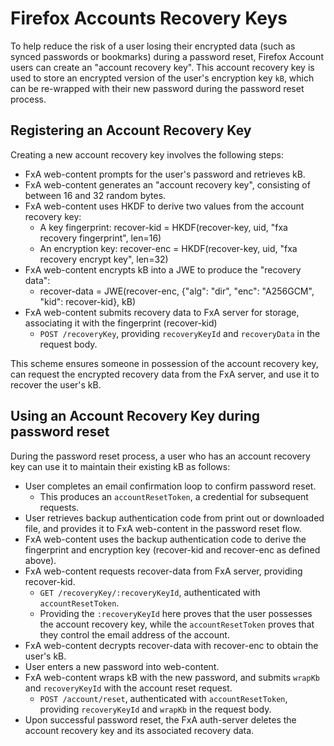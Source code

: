 # Firefox Accounts Recovery Keys

To help reduce the risk of a user losing their encrypted data
(such as synced passwords or bookmarks) during a password reset,
Firefox Account users can create an "account recovery key".
This account recovery key is used to store an encrypted version
of the user's encryption key `kB`,
which can be re-wrapped with their new password
during the password reset process.

## Registering an Account Recovery Key

Creating a new account recovery key involves the following steps:

- FxA web-content prompts for the user's password and retrieves kB.
- FxA web-content generates an "account recovery key", consisting of between 16 and 32 random bytes.
- FxA web-content uses HKDF to derive two values from the account recovery key:
  - A key fingerprint: recover-kid = HKDF(recover-key, uid, "fxa recovery fingerprint", len=16)
  - An encryption key: recover-enc = HKDF(recover-key, uid, "fxa recovery encrypt key", len=32)
- FxA web-content encrypts kB into a JWE to produce the "recovery data":
  - recover-data = JWE(recover-enc, {"alg": "dir", "enc": "A256GCM", "kid": recover-kid}, kB)
- FxA web-content submits recovery data to FxA server for storage,
  associating it with the fingerprint (recover-kid)
  - `POST /recoveryKey`, providing `recoveryKeyId` and `recoveryData` in the request body.

This scheme ensures someone in possession of the account recovery key,
can request the encrypted recovery data
from the FxA server,
and use it to recover the user's kB.

## Using an Account Recovery Key during password reset

During the password reset process,
a user who has an account recovery key
can use it to maintain their existing kB
as follows:

- User completes an email confirmation loop to confirm password reset.
  - This produces an `accountResetToken`, a credential for subsequent requests.
- User retrieves backup authentication code from print out or downloaded file,
  and provides it to FxA web-content in the password reset flow.
- FxA web-content uses the backup authentication code to derive the fingerprint
  and encryption key (recover-kid and recover-enc as defined above).
- FxA web-content requests recover-data from FxA server, providing recover-kid.
  - `GET /recoveryKey/:recoveryKeyId`, authenticated with `accountResetToken`.
  - Providing the `:recoveryKeyId` here proves that the user possesses the account recovery key,
    while the `accountResetToken` proves that they control the email address
    of the account.
- FxA web-content decrypts recover-data with recover-enc to obtain the user's kB.
- User enters a new password into web-content.
- FxA web-content wraps kB with the new password,
  and submits `wrapKb` and `recoveryKeyId` with the account reset request.
  - `POST /account/reset`, authenticated with `accountResetToken`,
    providing `recoveryKeyId` and `wrapKb` in the request body.
- Upon successful password reset, the FxA auth-server deletes the
  account recovery key and its associated recovery data.
